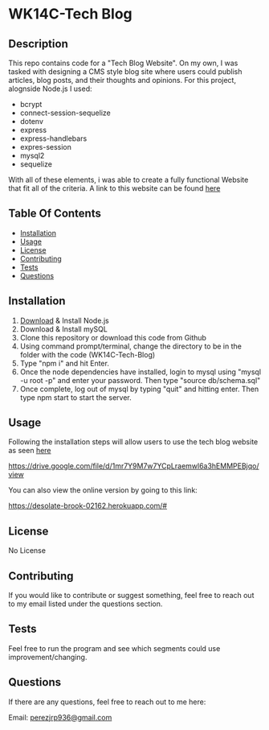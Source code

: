  # WK14C-Tech Blog

  ## Description
  This repo contains code for a "Tech Blog Website". On my own, I was tasked with 
  designing a CMS style blog site where users could publish articles, blog posts, and their 
  thoughts and opinions. For this project, alognside Node.js I used:
  * bcrypt
  * connect-session-sequelize
  * dotenv
  * express
  * express-handlebars
  * expres-session
  * mysql2
  * sequelize
  
  With all of these elements, i was able to create a fully functional Website that fit all of the
  criteria. A link to this website can be found [here](#usage)



  ## Table Of Contents
  * [Installation](#installation)
  * [Usage](#usage)
  * [License](#license)
  * [Contributing](#contributing)
  * [Tests](#tests)
  * [Questions](#questions)
  

  ## Installation
  1. [Download](https://nodejs.org/en/download/) & Install Node.js
  2. Download & Install mySQL
  3. Clone this repository or download this code from Github
  4. Using command prompt/terminal, change the directory to be in the folder with the code (WK14C-Tech-Blog)
  5. Type "npm i" and hit Enter.
  6. Once the node dependencies have installed, login to mysql using "mysql -u root -p" and enter your password. 
     Then type "source db/schema.sql"
  7. Once complete, log out of mysql by typing "quit" and hitting enter. Then type npm start to start the server.


  ## Usage
  Following the installation steps will allow users to use the tech blog website as seen [here](https://drive.google.com/file/d/1mr7Y9M7w7YCpLraemwl6a3hEMMPEBjqo/view)
  
  https://drive.google.com/file/d/1mr7Y9M7w7YCpLraemwl6a3hEMMPEBjqo/view
  
  You can also view the online version by going to this link:
  
  https://desolate-brook-02162.herokuapp.com/#
  

  ## License
  No License

  ## Contributing
  If you would like to contribute or suggest something, feel free to reach out to my email
  listed under the questions section.

  ## Tests
  Feel free to run the program and see which segments could use improvement/changing.

  ## Questions
  If there are any questions, feel free to reach out to me here:

  Email: perezjrp936@gmail.com
